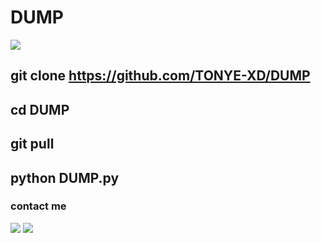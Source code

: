 # DUMP

<img src="https://readme-typing-svg.herokuapp.com/?lines=Hey+%F0%9F%91%8B,I%27m+•TONYE☆.....;THIS+TOOL+CAN+BE....;USED+TO+DUMP+FB+IDZ+ONLY....;!&size=25"> 


## git clone https://github.com/TONYE-XD/DUMP

## cd DUMP

## git pull

## python DUMP.py

### contact me
[![](https://img.shields.io/badge/Github-black?logo=Github&logoColor=black&labelColor=white)](https://www.github.com/TONYE-XD)
[![](https://img.shields.io/badge/Whatsapp-CHAT-red?logo=Whatsapp&logoColor=Brightgreen&labelColor=white)](https://wa.me/+2348100937943)
#
